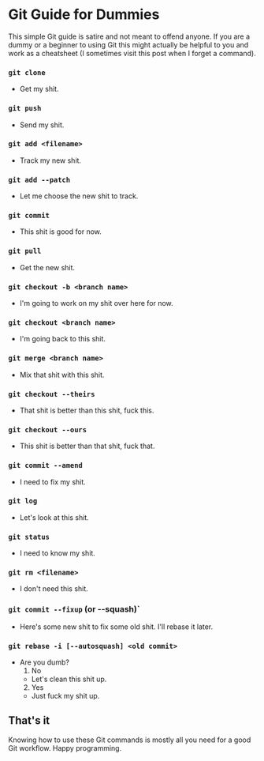 # Git Guide for Dummies

This simple Git guide is satire and not meant to offend anyone. If you are a dummy or a beginner to using Git this might actually be helpful to you and work as a cheatsheet (I sometimes visit this post when I forget a command).

### `git clone`
- Get my shit.
### `git push`
- Send my shit.
### `git add <filename>`
- Track my new shit.
### `git add --patch`
- Let me choose the new shit to track.
### `git commit`
- This shit is good for now.
### `git pull`
- Get the new shit.
### `git checkout -b <branch name>`
- I'm going to work on my shit over here for now.
### `git checkout <branch name>`
- I'm going back to this shit.
### `git merge <branch name>`
- Mix that shit with this shit.
### `git checkout --theirs`
- That shit is better than this shit, fuck this.
### `git checkout --ours`
- This shit is better than that shit, fuck that.
### `git commit --amend`
- I need to fix my shit.
### `git log`
- Let's look at this shit.
### `git status`
- I need to know my shit.
### `git rm <filename>`
- I don't need this shit.
### `git commit --fixup`<commit hash> (or --squash)`
- Here's some new shit to fix some old shit. I'll rebase it later.
### `git rebase -i [--autosquash] <old commit>`
- Are you dumb?
  1. No
    - Let's clean this shit up.
  2. Yes
    - Just fuck my shit up.

## That's it
Knowing how to use these Git commands is mostly all you need for a good Git workflow. Happy programming.
